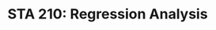 ---
# Documentation: https://sourcethemes.com/academic/docs/managing-content/
title: "STA 210: Regression Analysis"
institution: "Duke University"

# Talk start and end times.
#   End time can optionally be hidden by prefixing the line with `#`.
date: 
date_end: 
all_day: 

# Is this a featured talk? (true/false)
featured: true

# Featured image
# To use, add an image named `featured.jpg/png` to your page's folder. 
# Focal points: Smart, Center, TopLeft, Top, TopRight, Left, Right, BottomLeft, Bottom, BottomRight.
image:
  caption: ""
  focal_point: ""
  preview_only: false

# Custom links (optional).
#   Uncomment and edit lines below to show custom links.
# links:
# - name: Follow
#   url: https://twitter.com
#   icon_pack: fab
#   icon: twitter

links:
- name: "Spring 2020"
  url: https://www2.stat.duke.edu/courses/Spring20/sta210.001
- name: Fall 2019
  url: https://www2.stat.duke.edu/courses/Fall19/sta210.001
- name: Spring 2019
  url: https://www2.stat.duke.edu/courses/Spring19/sta210.001
- name: Fall 2018
  url: https://www2.stat.duke.edu/courses/Fall18/sta210.001
---